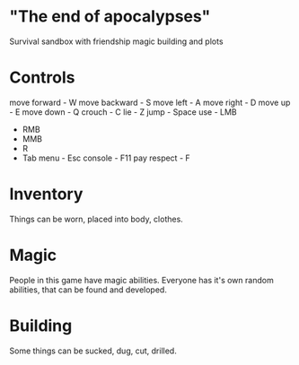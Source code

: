 # "The end of apocalypses"
Survival sandbox with friendship magic building and plots

# Controls
move forward - W
move backward - S
move left - A
move right - D
move up - E
move down - Q
crouch - C
lie - Z
jump - Space
use - LMB
 - RMB
 - MMB
 - R
 - Tab
menu - Esc
console - F11
pay respect - F

# Inventory
Things can be worn, placed into body, clothes.

# Magic
People in this game have magic abilities. Everyone has it's own random abilities, that can be found and developed. 

# Building
Some things can be sucked, dug, cut, drilled.
